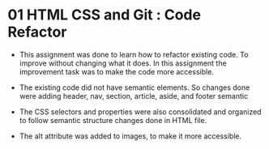 # 01 HTML CSS and Git : Code Refactor

- This assignment was done to learn how to refactor existing code. To improve without changing what it does. In this assignment the improvement task was to make the code more accessible.

- The existing code did not have semantic elements. So changes done were adding header, nav, section, article, aside, and footer semantic

- The CSS selectors and properties were also consolidated and organized to follow semantic structure changes done in HTML file.

- The alt attribute was added to images, to make it more accessible.
